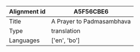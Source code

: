 |Alignment id | A5F56CBE6
| --- | --- 
|Title | A Prayer to Padmasambhava 
|Type | translation
|Languages | ['en', 'bo']